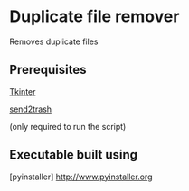 # Duplicate file remover

Removes duplicate files

## Prerequisites

[Tkinter](https://wiki.python.org/moin/TkInter)

[send2trash](https://pypi.python.org/pypi/Send2Trash)

(only required to run the script)

## Executable built using

[pyinstaller] http://www.pyinstaller.org
